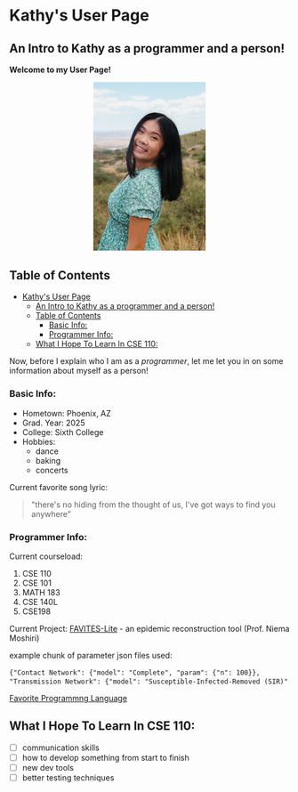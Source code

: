 # Kathy's User Page

## An Intro to Kathy as a programmer and a person!


**Welcome to my User Page!**

<p align="center">
    <img src="images/IMG_4244.jpg"  width="40%" height="20%">

## Table of Contents
- [Kathy's User Page](#kathys-user-page)
  - [An Intro to Kathy as a programmer and a person!](#an-intro-to-kathy-as-a-programmer-and-a-person)
  - [Table of Contents](#table-of-contents)
    - [Basic Info:](#basic-info)
    - [Programmer Info:](#programmer-info)
  - [What I Hope To Learn In CSE 110:](#what-i-hope-to-learn-in-cse-110)

Now, before I explain who I am as a *programmer*, let me let you in on some information about myself as a person!

### Basic Info:
- Hometown: Phoenix, AZ
- Grad. Year: 2025
- College: Sixth College
- Hobbies:
  - dance
  - baking
  - concerts

Current favorite song lyric:
> "there's no hiding from the thought of us, I've got ways to find you anywhere"

### Programmer Info:

Current courseload:
1. CSE 110
2. CSE 101
3. MATH 183
4. CSE 140L
5. CSE198

Current Project: [FAVITES-Lite](https://github.com/niemasd/FAVITES-Lite) - an epidemic reconstruction tool (Prof. Niema Moshiri)

example chunk of parameter json files used:
```
{"Contact Network": {"model": "Complete", "param": {"n": 100}}, "Transmission Network": {"model": "Susceptible-Infected-Removed (SIR)"
```

[Favorite Programmng Language](README.md)

## What I Hope To Learn In CSE 110:
- [ ] communication skills
- [ ] how to develop something from start to finish
- [ ] new dev tools
- [ ] better testing techniques
